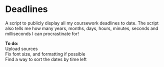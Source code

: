Deadlines
=========

A script to publicly display all my coursework deadlines to date. The script also tells me how many years, months, days, hours, minutes, seconds and milliseconds I can procrastinate for!  
  
**To do:**  
Upload sources  
Fix font size, and formatting if possible  
Find a way to sort the dates by time left  
